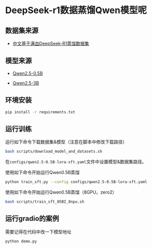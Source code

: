 # DeepSeek-r1数据蒸馏Qwen模型呢

## 数据集来源

* [中文基于满血DeepSeek-R1蒸馏数据集](https://modelscope.cn/datasets/liucong/Chinese-DeepSeek-R1-Distill-data-110k)

## 模型来源

* [Qwen2.5-0.5B](https://modelscope.cn/models/Qwen/Qwen2.5-0.5B)

* [Qwen2.5-3B](https://modelscope.cn/models/Qwen/Qwen2.5-3B)

## 环境安装

```bash
pip install -r requirements.txt
```

## 运行训练

运行如下命令下载数据集&模型（注意在脚本中修改下载路径）

```bash
bash scripts/download_model_and_datasets.sh
```

在`configs/qwen2.5-0.5B-lora-sft.yaml`文件中设置模型&数据集路径。

使用如下命令开始运行Qwen0.5B蒸馏

```bash
python train_sft.py --config configs/qwen2.5-0.5B-lora-sft.yaml
```

使用如下命令开始运行Qwen0.5B蒸馏（8GPU，zero2）

```bash
bash scripts/train_sft_05BI_8npu.sh
```

## 运行gradio的案例

需要记得在代码中改一下模型地址

```bash
python demo.py
```